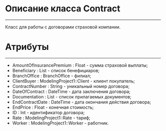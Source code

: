 # **Описание класса Contract**
***
Класс для работы с договорами страховой компании.
# Атрибуты
***
+ AmountOfInsurancePremium : Float - сумма страховой выплаты;
+ Beneficiary : List<Client> - список бенефициаров;
+ BranchOffice : BranchOffice - филиал;
+ ClientBuyer : ModelingProject1::Client - клиент покупатель;
+ ContractNumber : String - уникальный номер договора;
+ DateOfContract : DateTime - дата заключения договора;
+ Documentation : List<Documentation> - список прилагаемых документов;
+ EndContractDate : DateTime - дата окончания действия договора;
+ EndPrice : Float - конечная стоимость;
+ ID : Int - идентификатор договора;
+ Rate : ModelingProject1::Rate - тариф;
+ Worker : ModelingProject1::Worker - работник.
